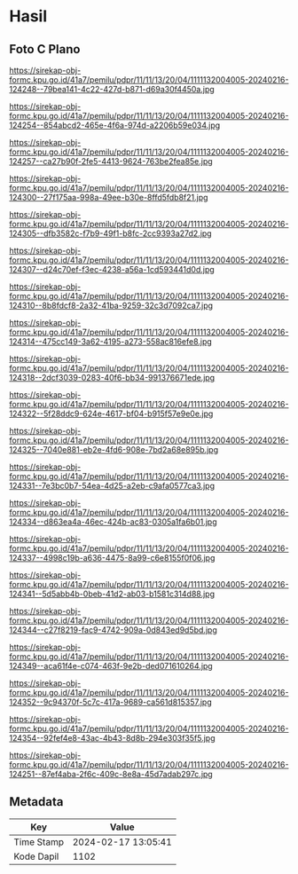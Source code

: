 # Hasil

## Foto C Plano

https://sirekap-obj-formc.kpu.go.id/41a7/pemilu/pdpr/11/11/13/20/04/1111132004005-20240216-124248--79bea141-4c22-427d-b871-d69a30f4450a.jpg

https://sirekap-obj-formc.kpu.go.id/41a7/pemilu/pdpr/11/11/13/20/04/1111132004005-20240216-124254--854abcd2-465e-4f6a-974d-a2206b59e034.jpg

https://sirekap-obj-formc.kpu.go.id/41a7/pemilu/pdpr/11/11/13/20/04/1111132004005-20240216-124257--ca27b90f-2fe5-4413-9624-763be2fea85e.jpg

https://sirekap-obj-formc.kpu.go.id/41a7/pemilu/pdpr/11/11/13/20/04/1111132004005-20240216-124300--27f175aa-998a-49ee-b30e-8ffd5fdb8f21.jpg

https://sirekap-obj-formc.kpu.go.id/41a7/pemilu/pdpr/11/11/13/20/04/1111132004005-20240216-124305--dfb3582c-f7b9-49f1-b8fc-2cc9393a27d2.jpg

https://sirekap-obj-formc.kpu.go.id/41a7/pemilu/pdpr/11/11/13/20/04/1111132004005-20240216-124307--d24c70ef-f3ec-4238-a56a-1cd593441d0d.jpg

https://sirekap-obj-formc.kpu.go.id/41a7/pemilu/pdpr/11/11/13/20/04/1111132004005-20240216-124310--8b8fdcf8-2a32-41ba-9259-32c3d7092ca7.jpg

https://sirekap-obj-formc.kpu.go.id/41a7/pemilu/pdpr/11/11/13/20/04/1111132004005-20240216-124314--475cc149-3a62-4195-a273-558ac816efe8.jpg

https://sirekap-obj-formc.kpu.go.id/41a7/pemilu/pdpr/11/11/13/20/04/1111132004005-20240216-124318--2dcf3039-0283-40f6-bb34-991376671ede.jpg

https://sirekap-obj-formc.kpu.go.id/41a7/pemilu/pdpr/11/11/13/20/04/1111132004005-20240216-124322--5f28ddc9-624e-4617-bf04-b915f57e9e0e.jpg

https://sirekap-obj-formc.kpu.go.id/41a7/pemilu/pdpr/11/11/13/20/04/1111132004005-20240216-124325--7040e881-eb2e-4fd6-908e-7bd2a68e895b.jpg

https://sirekap-obj-formc.kpu.go.id/41a7/pemilu/pdpr/11/11/13/20/04/1111132004005-20240216-124331--7e3bc0b7-54ea-4d25-a2eb-c9afa0577ca3.jpg

https://sirekap-obj-formc.kpu.go.id/41a7/pemilu/pdpr/11/11/13/20/04/1111132004005-20240216-124334--d863ea4a-46ec-424b-ac83-0305a1fa6b01.jpg

https://sirekap-obj-formc.kpu.go.id/41a7/pemilu/pdpr/11/11/13/20/04/1111132004005-20240216-124337--4998c19b-a636-4475-8a99-c6e8155f0f06.jpg

https://sirekap-obj-formc.kpu.go.id/41a7/pemilu/pdpr/11/11/13/20/04/1111132004005-20240216-124341--5d5abb4b-0beb-41d2-ab03-b1581c314d88.jpg

https://sirekap-obj-formc.kpu.go.id/41a7/pemilu/pdpr/11/11/13/20/04/1111132004005-20240216-124344--c27f8219-fac9-4742-909a-0d843ed9d5bd.jpg

https://sirekap-obj-formc.kpu.go.id/41a7/pemilu/pdpr/11/11/13/20/04/1111132004005-20240216-124349--aca61f4e-c074-463f-9e2b-ded071610264.jpg

https://sirekap-obj-formc.kpu.go.id/41a7/pemilu/pdpr/11/11/13/20/04/1111132004005-20240216-124352--9c94370f-5c7c-417a-9689-ca561d815357.jpg

https://sirekap-obj-formc.kpu.go.id/41a7/pemilu/pdpr/11/11/13/20/04/1111132004005-20240216-124354--92fef4e8-43ac-4b43-8d8b-294e303f35f5.jpg

https://sirekap-obj-formc.kpu.go.id/41a7/pemilu/pdpr/11/11/13/20/04/1111132004005-20240216-124251--87ef4aba-2f6c-409c-8e8a-45d7adab297c.jpg


## Metadata

| Key        | Value               |
| ---------- | ------------------- |
| Time Stamp | 2024-02-17 13:05:41 |
| Kode Dapil | 1102                |



